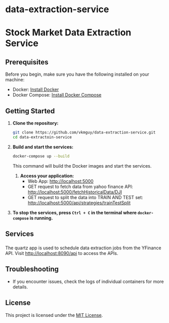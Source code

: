 # data-extraction-service
# Stock Market Data Extraction Service

## Prerequisites

Before you begin, make sure you have the following installed on your machine:

- Docker: [Install Docker](https://docs.docker.com/get-docker/)
- Docker Compose: [Install Docker Compose](https://docs.docker.com/compose/install/)

## Getting Started

1. **Clone the repository:**

    ```bash
    git clone https://github.com/vkmguy/data-extraction-service.git
    cd data-extractoin-service
    ```

2. **Build and start the services:**

    ```bash
    docker-compose up --build
    ```

   This command will build the Docker images and start the services.

    1. **Access your application:**
        - Web App: [http://localhost:5000](http://localhost:5000)
        - GET request to fetch data from yahoo finance API: [http://localhost:5000/fetchHistoricalData/DJI](http://localhost:5000/fetchHistoricalData/DJI)
        - GET request to split the data into TRAIN AND TEST set: [http://localhost:5000/api/strategies/trainTestSplit](http://localhost:5000/api/strategies/trainTestSplit)
5. **To stop the services, press `Ctrl + C` in the terminal where `docker-compose` is running.**

## Services

### 

The quartz app is used to schedule data extraction jobs from the YFinance API. Visit [http://localhost:8090/api](http://localhost:8090/api) to access the APIs.

## Troubleshooting

- If you encounter issues, check the logs of individual containers for more details.

## License

This project is licensed under the [MIT License](LICENSE).
